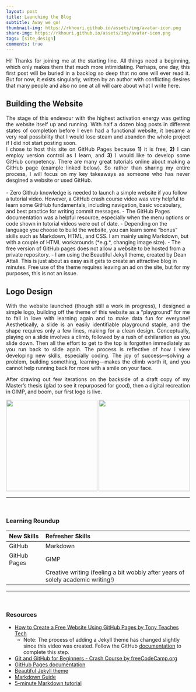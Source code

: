```yaml
---
layout: post
title: Launching the Blog
subtitle: Away we go!
thumbnail-img: https://rkhouri.github.io/assets/img/avatar-icon.png
share-img: https://rkhouri.github.io/assets/img/avatar-icon.png
tags: [site_design]
comments: true
---
```


<div align='justify'>Hi! Thanks for joining me at the starting line. All things need a beginning, which only makes them that much more intimidating. Perhaps, one day, this first post will be buried in a backlog so deep that no one will ever read it. But for now, it exists singularly, written by an author with conflicting desires that many people and also no one at all will care about what I write here.</div>

## Building the Website

<div align='justify'>The stage of this endevour with the highest activation energy was getting the website itself up and running. With half a dozen blog posts in different states of completion before I even had a functional website,  it became a very real possibility that I would lose steam and abandon the whole project if I did not start posting soon.</div>

<div align='justify'>I chose to host this site on GitHub Pages because <b>1)</b> it is free, <b>2)</b> I can employ version control as I learn, and <b>3)</b> I would like to develop some GitHub competency. There are many great tutorials online about making a GitHub page (example linked below). So rather than sharing my entire process, I will focus on my key takeaways as someone who has never desgined a website or used GitHub.</div> 
<br>
- Zero Github knowledge is needed to launch a simple website if you follow a tutorial video. However, a GitHub crash course video was very helpful to learn some GitHub fundamentals, including navigation, basic vocabulary, and best practice for writing commit messages.
- The GitHub Pages documentation was a helpful resource, especially when the menu options or code shown in tutorial videos were out of date.
- Depending on the language you choose to build the website, you can learn some “bonus” skills such as Markdown, HTML, and CSS. I am mainly using Markdown, but with a couple of HTML workarounds (*e.g.*, changing image size). 
- The free version of GitHub pages does not allow a website to be hosted from a private repository.
- I am using the Beautiful Jekyll theme, created by Dean Attali. This is just about as easy as it gets to create an attractive blog in minutes. Free use of the theme requires leaving an ad on the site, but for my purposes, this is not an issue. 

## Logo Design

<div align='justify'>With the website launched (though still a work in progress), I designed a simple logo, building off the theme of this website as a “playground” for me to fall in love with learning again and to make data fun for everyone! Aesthetically, a slide is an easily identifiable playground staple, and the shape requires only a few lines, making for a clean design. Conceptually, playing on a slide involves a climb, followed by a rush of exhilaration as you slide down. Then all the effort to get to the top is forgotten immediately as you run back to slide again. The process is reflective of how I view developing new skills, especially coding. The joy of success—solving a problem, building something, learning—makes the climb worth it, and you cannot help running back for more with a smile on your face.

After drawing out few iterations on the backside of a draft copy of my Master’s thesis (glad to see it repurposed for good), then a digital recreation in GIMP, and boom, our first logo is live.</div>

<img src="https://rkhouri.github.io/assets/img/blog-post-1-img-1.jpg" height="250" />
<img src="https://rkhouri.github.io/assets/img/blog-post-1-img-2.png" height="250" />

----
<br>

### Learning Roundup

| New Skills | Refresher Skills |
| :------ |:--- |
| GitHub | Markdown |
| GitHub Pages | GIMP |
| | Creative writing (feeling a bit wobbly after years of solely academic writing!) |

----
<br>

### Resources

- [How to Create a Free Website Using GitHub Pages by Tony Teaches Tech](https://www.youtube.com/watch?v=o5g-lUuFgpg)
    - Note: The process of adding a Jekyll theme has changed slightly since this video was created. Follow the GitHub [documentation](https://docs.github.com/en/pages/setting-up-a-github-pages-site-with-jekyll/adding-a-theme-to-your-github-pages-site-using-jekyll) to complete this step.
- [Git and GitHub for Beginners - Crash Course by freeCodeCamp.org](https://www.youtube.com/watch?v=RGOj5yH7evk)
- [GitHub Pages documentation](https://docs.github.com/en/pages)
- [Beautiful Jekyll theme](https://github.com/daattali/beautiful-jekyll)
- [Markdown Guide](https://www.markdownguide.org/)
- [5-minute Markdown tutorial](https://www.markdowntutorial.com/)
